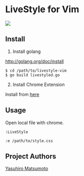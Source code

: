 # LiveStyle for Vim

![](https://gist.github.com/mattn/6183553/raw/3f568d6273584bef13442bf1c55a8db31d0b8408/livestyle-vim.gif)

## Install

1. Install golang
  
  http://golang.org/doc/install
  
  ```
  $ cd /path/to/livestyle-vim
  $ go build livestyled.go
  ```
  
2. Install Chrome Extension
  
  Install from [here](https://chrome.google.com/webstore/detail/emmet-livestyle/diebikgmpmeppiilkaijjbdgciafajmg)

## Usage

Open local file with chrome. 

```
:LiveStyle
```

```
:e /path/to/style.css
```

## Project Authors

[Yasuhiro Matsumoto](http://mattn.kaoriya.net/)

